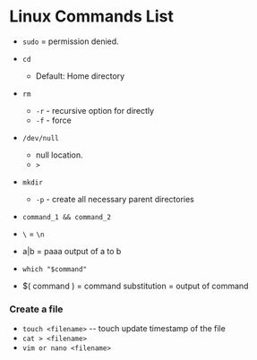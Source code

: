 # Linux Commands List
* `sudo` = permission denied.
* `cd`
    * Default: Home directory
* `rm`
    * `-r` - recursive option for directly
    * `-f` - force




* `/dev/null`
    * null location.
    * `>`


* `mkdir`
    * `-p` - create all necessary parent directories

* `command_1 && command_2`

* `\` = `\n`

* a|b = paaa output of a to b


* `which "$command"`

* $( command ) = command substitution = output of command




### Create a file
* `touch <filename>` -- touch update timestamp of the file
* `cat > <filename>`
* `vim or nano <filename>`
